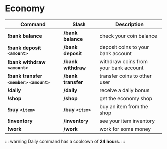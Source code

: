 
# Economy

| Command                                 | Slash              | Description                           |
| --------------------------------------- | ------------------ | ------------------------------------- |
| **!bank balance**                       | **/bank balance**  | check your coin balance               |
| **!bank deposit `<amount>`**            | **/bank deposit**  | deposit coins to your bank account    |
| **!bank withdraw `<amount>`**           | **/bank withdraw** | withdraw coins from your bank account |
| **!bank transfer `<member>` `<amount>`**| **/bank transfer** | transfer coins to other user          |
| **!daily**                              | **/daily**         | receive a daily bonus                 |
| **!shop**                               | **/shop**          | get the economy shop                  |
| **!buy `<item>`**                       | **/buy `<item>`**  | buy an item from the shop             |
| **!inventory**                          | **/inventory**     | see your item inventory               |
| **!work**                               | **/work**          | work for some money                   |

::: warning
Daily command has a cooldown of **24 hours**.
:::